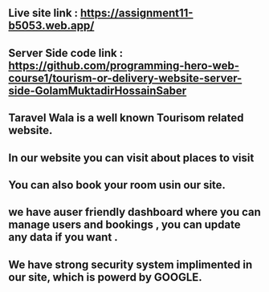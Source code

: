 ## Live site link : https://assignment11-b5053.web.app/
## Server Side code link : https://github.com/programming-hero-web-course1/tourism-or-delivery-website-server-side-GolamMuktadirHossainSaber



## Taravel Wala is a well known Tourisom related website.

## In our website you can visit about places to visit
## You can also book your room usin our site.
## we have auser friendly dashboard where you can manage users and bookings , you can update any data if you want . 

## We have strong security system implimented in our site, which is powerd by GOOGLE.
